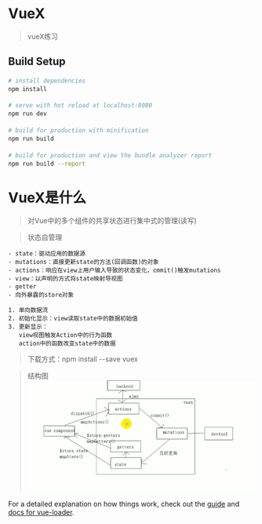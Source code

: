 # VueX

> vueX练习

## Build Setup

``` bash
# install dependencies
npm install

# serve with hot reload at localhost:8080
npm run dev

# build for production with minification
npm run build

# build for production and view the bundle analyzer report
npm run build --report
```
# VueX是什么
>对Vue中的多个组件的共享状态进行集中式的管理(读写)

>状态自管理
```
- state：驱动应用的数据源
- mutations：直接更新state的方法(回调函数)的对象
- actions：响应在view上用户输入导致的状态变化，cmmit()触发mutations
- view：以声明的方式将state映射导视图
- getter
- 向外暴露的store对象
```
```
1. 单向数据流
2. 初始化显示：view读取state中的数据初始值
3. 更新显示：
   view视图触发Action中的行为函数
   action中的函数改变state中的数据 
```
>下载方式：npm install --save vuex

>结构图
![Image text](https://raw.githubusercontent.com/whli1/VueX-/master/static/vuex.jpg)


For a detailed explanation on how things work, check out the [guide](http://vuejs-templates.github.io/webpack/) and [docs for vue-loader](http://vuejs.github.io/vue-loader).
